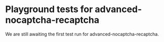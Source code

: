 # Playground tests for advanced-nocaptcha-recaptcha
We are still awaiting the first test run for advanced-nocaptcha-recaptcha.
